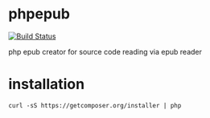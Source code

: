 phpepub
=======
[![Build Status](https://travis-ci.org/hanhan1978/phpepub.svg?branch=master)](https://travis-ci.org/hanhan1978/phpepub)

php epub creator for source code reading via epub reader

installation
=======
```
curl -sS https://getcomposer.org/installer | php
```

